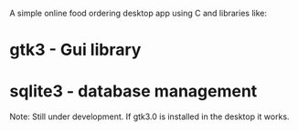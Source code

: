 A simple online food ordering desktop app using C and libraries like:
# gtk3 - Gui library
# sqlite3 - database management

Note: Still under development. If gtk3.0 is installed in the desktop it works.
